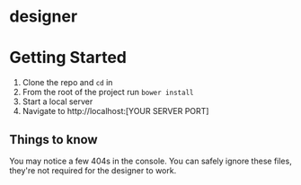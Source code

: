 designer
========

# Getting Started

1. Clone the repo and `cd` in
2. From the root of the project run `bower install`
3. Start a local server
4. Navigate to http://localhost:[YOUR SERVER PORT]

## Things to know

You may notice a few 404s in the console. You can safely ignore these files, they're not required for the designer to work.
